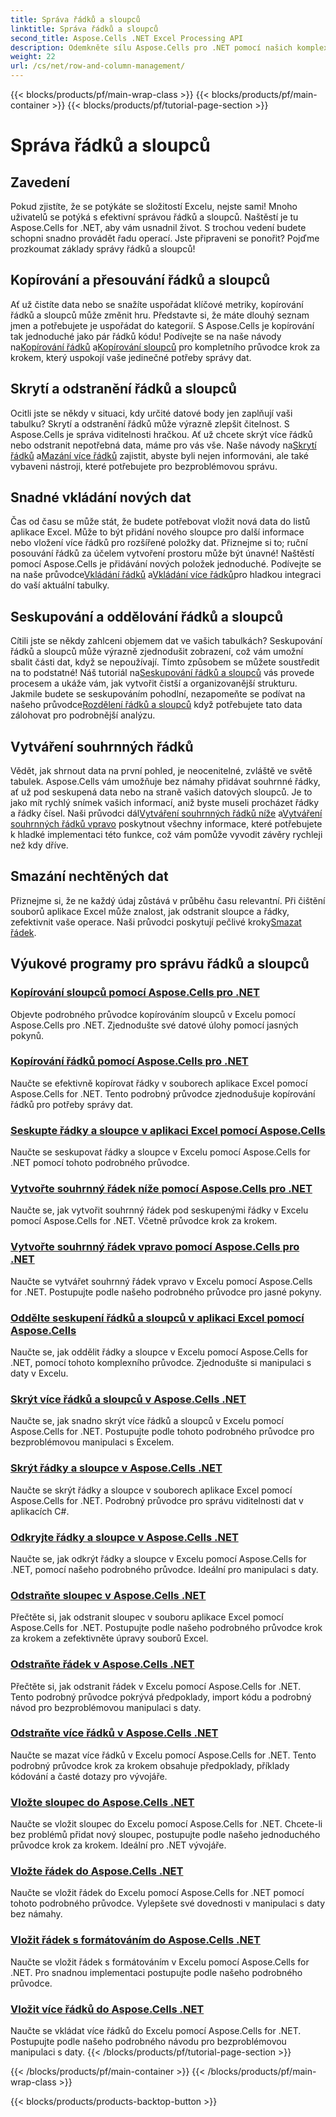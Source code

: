 ```yaml
---
title: Správa řádků a sloupců
linktitle: Správa řádků a sloupců
second_title: Aspose.Cells .NET Excel Processing API
description: Odemkněte sílu Aspose.Cells pro .NET pomocí našich komplexních výukových programů pro správu řádků a sloupců, abyste si bez námahy vylepšili své dovednosti v Excelu.
weight: 22
url: /cs/net/row-and-column-management/
---
```


{{< blocks/products/pf/main-wrap-class >}}
{{< blocks/products/pf/main-container >}}
{{< blocks/products/pf/tutorial-page-section >}}

# Správa řádků a sloupců

## Zavedení

Pokud zjistíte, že se potýkáte se složitostí Excelu, nejste sami! Mnoho uživatelů se potýká s efektivní správou řádků a sloupců. Naštěstí je tu Aspose.Cells for .NET, aby vám usnadnil život. S trochou vedení budete schopni snadno provádět řadu operací. Jste připraveni se ponořit? Pojďme prozkoumat základy správy řádků a sloupců!

## Kopírování a přesouvání řádků a sloupců

 Ať už čistíte data nebo se snažíte uspořádat klíčové metriky, kopírování řádků a sloupců může změnit hru. Představte si, že máte dlouhý seznam jmen a potřebujete je uspořádat do kategorií. S Aspose.Cells je kopírování tak jednoduché jako pár řádků kódu! Podívejte se na naše návody na[Kopírování řádků](./copying-rows/) a[Kopírování sloupců](./copying-columns/) pro kompletního průvodce krok za krokem, který uspokojí vaše jedinečné potřeby správy dat.

## Skrytí a odstranění řádků a sloupců

 Ocitli jste se někdy v situaci, kdy určité datové body jen zaplňují vaši tabulku? Skrytí a odstranění řádků může výrazně zlepšit čitelnost. S Aspose.Cells je správa viditelnosti hračkou. Ať už chcete skrýt více řádků nebo odstranit nepotřebná data, máme pro vás vše. Naše návody na[Skrytí řádků](./hide-rows-columns-aspose-cells/) a[Mazání více řádků](./delete-multiple-rows-aspose-cells/) zajistit, abyste byli nejen informováni, ale také vybaveni nástroji, které potřebujete pro bezproblémovou správu.

## Snadné vkládání nových dat

 Čas od času se může stát, že budete potřebovat vložit nová data do listů aplikace Excel. Může to být přidání nového sloupce pro další informace nebo vložení více řádků pro rozšířené položky dat. Přiznejme si to; ruční posouvání řádků za účelem vytvoření prostoru může být únavné! Naštěstí pomocí Aspose.Cells je přidávání nových položek jednoduché. Podívejte se na naše průvodce[Vkládání řádků](./insert-row-aspose-cells/) a[Vkládání více řádků](./insert-multiple-rows-aspose-cells/)pro hladkou integraci do vaší aktuální tabulky.

## Seskupování a oddělování řádků a sloupců

 Cítili jste se někdy zahlceni objemem dat ve vašich tabulkách? Seskupování řádků a sloupců může výrazně zjednodušit zobrazení, což vám umožní sbalit části dat, když se nepoužívají. Tímto způsobem se můžete soustředit na to podstatné! Náš tutoriál na[Seskupování řádků a sloupců](./grouping-rows-and-columns/) vás provede procesem a ukáže vám, jak vytvořit čistší a organizovanější strukturu. Jakmile budete se seskupováním pohodlní, nezapomeňte se podívat na našeho průvodce[Rozdělení řádků a sloupců](./ungrouping-rows-and-columns/) když potřebujete tato data zálohovat pro podrobnější analýzu.

## Vytváření souhrnných řádků

Vědět, jak shrnout data na první pohled, je neocenitelné, zvláště ve světě tabulek. Aspose.Cells vám umožňuje bez námahy přidávat souhrnné řádky, ať už pod seskupená data nebo na straně vašich datových sloupců. Je to jako mít rychlý snímek vašich informací, aniž byste museli procházet řádky a řádky čísel. Naši průvodci dál[Vytváření souhrnných řádků níže](./summary-row-below/) a[Vytváření souhrnných řádků vpravo](./summary-row-right/) poskytnout všechny informace, které potřebujete k hladké implementaci této funkce, což vám pomůže vyvodit závěry rychleji než kdy dříve.

## Smazání nechtěných dat

 Přiznejme si, že ne každý údaj zůstává v průběhu času relevantní. Při čištění souborů aplikace Excel může znalost, jak odstranit sloupce a řádky, zefektivnit vaše operace. Naši průvodci poskytují pečlivé kroky[Smazat řádek](./delete-row-aspose-cells/).

## Výukové programy pro správu řádků a sloupců
### [Kopírování sloupců pomocí Aspose.Cells pro .NET](./copying-columns/)
Objevte podrobného průvodce kopírováním sloupců v Excelu pomocí Aspose.Cells pro .NET. Zjednodušte své datové úlohy pomocí jasných pokynů.
### [Kopírování řádků pomocí Aspose.Cells pro .NET](./copying-rows/)
Naučte se efektivně kopírovat řádky v souborech aplikace Excel pomocí Aspose.Cells for .NET. Tento podrobný průvodce zjednodušuje kopírování řádků pro potřeby správy dat.
### [Seskupte řádky a sloupce v aplikaci Excel pomocí Aspose.Cells](./grouping-rows-and-columns/)
Naučte se seskupovat řádky a sloupce v Excelu pomocí Aspose.Cells for .NET pomocí tohoto podrobného průvodce.
### [Vytvořte souhrnný řádek níže pomocí Aspose.Cells pro .NET](./summary-row-below/)
Naučte se, jak vytvořit souhrnný řádek pod seskupenými řádky v Excelu pomocí Aspose.Cells for .NET. Včetně průvodce krok za krokem.
### [Vytvořte souhrnný řádek vpravo pomocí Aspose.Cells pro .NET](./summary-row-right/)
Naučte se vytvářet souhrnný řádek vpravo v Excelu pomocí Aspose.Cells for .NET. Postupujte podle našeho podrobného průvodce pro jasné pokyny.
### [Oddělte seskupení řádků a sloupců v aplikaci Excel pomocí Aspose.Cells](./ungrouping-rows-and-columns/)
Naučte se, jak oddělit řádky a sloupce v Excelu pomocí Aspose.Cells for .NET, pomocí tohoto komplexního průvodce. Zjednodušte si manipulaci s daty v Excelu.
### [Skrýt více řádků a sloupců v Aspose.Cells .NET](./hide-multiple-rows-columns-aspose-cells/)
Naučte se, jak snadno skrýt více řádků a sloupců v Excelu pomocí Aspose.Cells for .NET. Postupujte podle tohoto podrobného průvodce pro bezproblémovou manipulaci s Excelem.
### [Skrýt řádky a sloupce v Aspose.Cells .NET](./hide-rows-columns-aspose-cells/)
Naučte se skrýt řádky a sloupce v souborech aplikace Excel pomocí Aspose.Cells for .NET. Podrobný průvodce pro správu viditelnosti dat v aplikacích C#.
### [Odkryjte řádky a sloupce v Aspose.Cells .NET](./unhide-rows-columns-aspose-cells/)
Naučte se, jak odkrýt řádky a sloupce v Excelu pomocí Aspose.Cells for .NET, pomocí našeho podrobného průvodce. Ideální pro manipulaci s daty.
### [Odstraňte sloupec v Aspose.Cells .NET](./delete-column-aspose-cells/)
Přečtěte si, jak odstranit sloupec v souboru aplikace Excel pomocí Aspose.Cells for .NET. Postupujte podle našeho podrobného průvodce krok za krokem a zefektivněte úpravy souborů Excel.
### [Odstraňte řádek v Aspose.Cells .NET](./delete-row-aspose-cells/)
Přečtěte si, jak odstranit řádek v Excelu pomocí Aspose.Cells for .NET. Tento podrobný průvodce pokrývá předpoklady, import kódu a podrobný návod pro bezproblémovou manipulaci s daty.
### [Odstraňte více řádků v Aspose.Cells .NET](./delete-multiple-rows-aspose-cells/)
Naučte se mazat více řádků v Excelu pomocí Aspose.Cells for .NET. Tento podrobný průvodce krok za krokem obsahuje předpoklady, příklady kódování a časté dotazy pro vývojáře.
### [Vložte sloupec do Aspose.Cells .NET](./insert-column-aspose-cells/)
Naučte se vložit sloupec do Excelu pomocí Aspose.Cells for .NET. Chcete-li bez problémů přidat nový sloupec, postupujte podle našeho jednoduchého průvodce krok za krokem. Ideální pro .NET vývojáře.
### [Vložte řádek do Aspose.Cells .NET](./insert-row-aspose-cells/)
Naučte se vložit řádek do Excelu pomocí Aspose.Cells for .NET pomocí tohoto podrobného průvodce. Vylepšete své dovednosti v manipulaci s daty bez námahy.
### [Vložit řádek s formátováním do Aspose.Cells .NET](./insert-row-formatting-aspose-cells/)
Naučte se vložit řádek s formátováním v Excelu pomocí Aspose.Cells for .NET. Pro snadnou implementaci postupujte podle našeho podrobného průvodce.
### [Vložit více řádků do Aspose.Cells .NET](./insert-multiple-rows-aspose-cells/)
Naučte se vkládat více řádků do Excelu pomocí Aspose.Cells for .NET. Postupujte podle našeho podrobného návodu pro bezproblémovou manipulaci s daty.
{{< /blocks/products/pf/tutorial-page-section >}}

{{< /blocks/products/pf/main-container >}}
{{< /blocks/products/pf/main-wrap-class >}}

{{< blocks/products/products-backtop-button >}}
